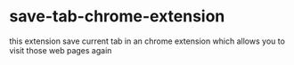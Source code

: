 # save-tab-chrome-extension
this extension save current tab in an chrome extension which allows you to visit those web pages again 
